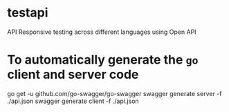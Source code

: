 # testapi

API Responsive testing across different languages using Open API

# To automatically generate the `go` client and server code

go get -u github.com/go-swagger/go-swagger
swagger generate server -f ./api.json
swagger generate client -f ./api.json
